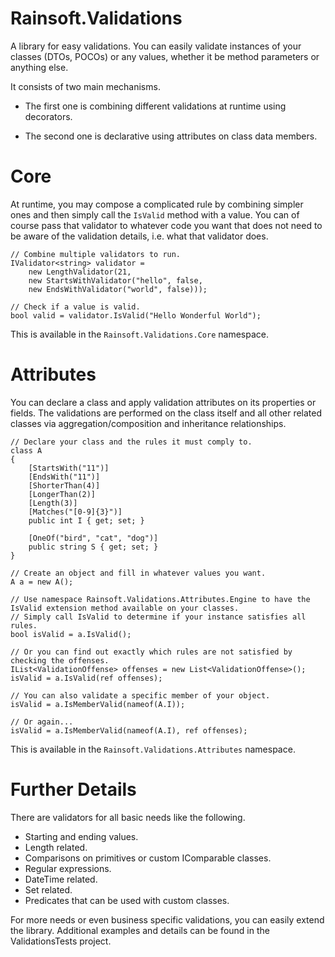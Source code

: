 # Rainsoft.Validations
A library for easy validations. You can easily validate instances of your classes (DTOs, POCOs) or any values, whether it be method parameters or anything else.

It consists of two main mechanisms.

* The first one is combining different validations at runtime using decorators.

* The second one is declarative using attributes on class data members.

# Core #
At runtime, you may compose a complicated rule by combining simpler ones and then simply call the `IsValid` method with a value. You can of course pass that validator to whatever code you want that does not need to be aware of the validation details, i.e. what that validator does.

```
// Combine multiple validators to run.
IValidator<string> validator =
    new LengthValidator(21,
    new StartsWithValidator("hello", false,
    new EndsWithValidator("world", false)));

// Check if a value is valid.
bool valid = validator.IsValid("Hello Wonderful World");
```
This is available in the `Rainsoft.Validations.Core` namespace.

# Attributes #
You can declare a class and apply validation attributes on its properties or fields. The validations are performed on the class itself and all other related classes via aggregation/composition and inheritance relationships.

```
// Declare your class and the rules it must comply to.
class A
{
	[StartsWith("11")]
	[EndsWith("11")]
	[ShorterThan(4)]
	[LongerThan(2)]
	[Length(3)]
	[Matches("[0-9]{3}")]
	public int I { get; set; }

	[OneOf("bird", "cat", "dog")]
	public string S { get; set; }
}

// Create an object and fill in whatever values you want.
A a = new A();

// Use namespace Rainsoft.Validations.Attributes.Engine to have the IsValid extension method available on your classes.
// Simply call IsValid to determine if your instance satisfies all rules.
bool isValid = a.IsValid();

// Or you can find out exactly which rules are not satisfied by checking the offenses.
IList<ValidationOffense> offenses = new List<ValidationOffense>();
isValid = a.IsValid(ref offenses);

// You can also validate a specific member of your object.
isValid = a.IsMemberValid(nameof(A.I)); 

// Or again...
isValid = a.IsMemberValid(nameof(A.I), ref offenses);
```
This is available in the `Rainsoft.Validations.Attributes` namespace.

# Further Details #
There are validators for all basic needs like the following.
* Starting and ending values.
* Length related.
* Comparisons on primitives or custom IComparable classes.
* Regular expressions.
* DateTime related.
* Set related.
* Predicates that can be used with custom classes.

For more needs or even business specific validations, you can easily extend the library. Additional examples and details can be found in the ValidationsTests project.
